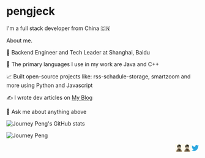 # pengjeck 

I'm a full stack developer from China 🇨🇳

About me.

💼 Backend Engineer and Tech Leader at Shanghai, Baidu

🎨 The primary languages I use in my work are Java and C++

📈 Built open-source projects like: rss-schadule-storage, smartzoom and more using Python and Javascript

✍️ I wrote dev articles on [My Blog](http://journeypeng.best)

💬 Ask me about anything above

![Journey Peng's GitHub stats](https://github-readme-stats.vercel.app/api?username=pengjeck&show_icons=true&theme=dracula)

![Journey Peng](https://github-readme-stats.vercel.app/api/top-langs/?username=pengjeck&layout=compact)

<a href="https://twitter.com/pjwhusir">
  <img align="right" alt="JourneyPeng | Twitter" width="21px" src="https://raw.githubusercontent.com/pengjeck/pengjeck/main/assets/twitter.svg" />
</a>
<a href="http://journeypeng.best">
  <img align="right" alt="JourneyPeng | Blog" width="21px" src="https://raw.githubusercontent.com/pengjeck/pengjeck/main/assets/128-avatar.webp" />
</a>
<a href="https://jingle.bio/journeypeng">
  <img align="right" alt="JourneyPeng | Blog" width="21px" src="https://raw.githubusercontent.com/pengjeck/pengjeck/main/assets/128-avatar.webp" />
</a>
